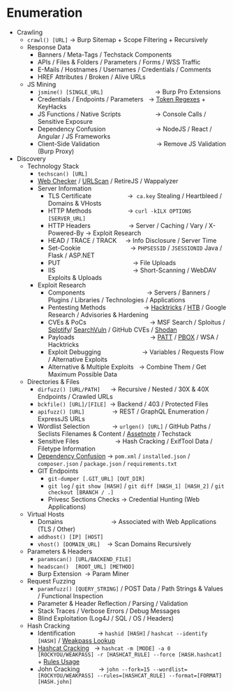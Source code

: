 # Enumeration
*   Crawling
    *   `crawl() [URL]` → Burp Sitemap + Scope Filtering + Recursively
    *   Response Data
        *   Banners / Meta-Tags / Techstack Components
        *   APIs / Files & Folders / Parameters / Forms / WSS Traffic
        *   E-Mails / Hostnames / Usernames / Credentials / Comments
        *   HREF Attributes / Broken / Alive URLs
    *   JS Mining
        *   `jsmine() [SINGLE_URL]`                              → Burp Pro Extensions
        *   Credentials / Endpoints / Parameters   → [Token Regexes](https://github.com/mazen160/secrets-patterns-db) + KeyHacks
        *   JS Functions / Native Scripts                    → Console Calls / Sensitive Exposure
        *   Dependency Confusion                             → NodeJS / React / Angular / JS Frameworks
        *   Client-Side Validation                                 → Remove JS Validation (Burp Proxy)
*   Discovery
    *   Technology Stack
        *   `techscan() [URL]`
        *   [Web Checker](https://web-check.xyz/) / [URLScan](https://urlscan.io/) / RetireJS / Wappalyzer
        *   Server Information
            *   TLS Certificate                     →  `ca.key` Stealing / Heartbleed / Domains & VHosts
            *   HTTP Methods                     → `curl -kILX OPTIONS [SERVER_URL]` 
            *   HTTP Headers                      → Server / Caching / Vary / X-Powered-By → Exploit Research 
            *   HEAD / TRACE / TRACK     → Info Disclosure / Server Time
            *   Set-Cookie                             → `PHPSESSID` / `JSESSIONID` Java / Flask / ASP.NET
            *   PUT                                          → File Uploads
            *   IIS                                             → Short-Scanning / WebDAV Exploits & Uploads
        *   Exploit Research
            *   Components                                    → Servers / Banners / Plugins / Libraries / Technologies / Applications
            *   Pentesting Methods                      → [Hacktricks](https://book.hacktricks.xyz/network-services-pentesting/pentesting-web) / [HTB](https://academy.hackthebox.com/module/details/113) / Google Research / Advisories & Hardening
            *   CVEs & PoCs                                     → MSF Search / Sploitus / [Splotify](https://sploitify.haxx.it/#)/ [SearchVuln](https://search-vulns.com/) / GitHub CVEs / [Shodan](https://exploits.shodan.io/welcome)
            *   Payloads                                            → [PATT](https://github.com/swisskyrepo/PayloadsAllTheThings) / [PBOX](https://github.com/payloadbox) / WSA / Hacktricks
            *   Exploit Debugging                        → Variables / Requests Flow / Alternative Exploits
            *   Alternative & Multiple Exploits   → Combine Them / Get Maximum Possible Data
    *   Directories & Files
        *   `dirfuzz() [URL/PATH]`      → Recursive / Nested / 30X & 40X Endpoints / Crawled URLs
        *   `bckfile() [URL]/[FILE]`  → Backend / 403 / Protected Files
        *   `apifuzz() [URL]`                → REST / GraphQL Enumeration / ExpressJS URLs
        *   Wordlist Selection             → `urlgen() [URL]` / GitHub Paths / Seclists Filenames & Content / [Assetnote](https://wordlists.assetnote.io/) / Techstack
        *   Sensitive Files                     → Hash Cracking / ExifTool Data / Filetype Information
        *   [Dependency Confusion](https://github.com/visma-prodsec/confused) → `pom.xml` / `installed.json` / `composer.json` / `package.json` / `requirements.txt`
        *   GIT Endpoints
            *   `git-dumper [.GIT_URL] [OUT_DIR]`
            *   `git log` / `git show [HASH]` / `git diff [HASH_1] [HASH_2]` / `git checkout [BRANCH / .]`
            *   Privesc Sections Checks → Credential Hunting (Web Applications)
    *   Virtual Hosts
        *   Domains                            → Associated with Web Applications (TLS / Other)
        *   `addhost() [IP] [HOST]`
        *   `vhost() [DOMAIN_URL]`    → Scan Domains Recursively
    *   Parameters & Headers
        *   `paramscan() [URL/BACKEND_FILE]`
        *   `headscan()  [ROOT_URL] [METHOD]`
        *   Burp Extension  → Param Miner
    *   Request Fuzzing
        *   `paramfuzz() [QUERY_STRING]` / POST Data / Path Strings & Values / Functional Inspection
        *   Parameter & Header Reflection / Parsing / Validation
        *   Stack Traces / Verbose Errors / Debug Messages
        *   Blind Exploitation (Log4J / SQL / OS / Headers)
    *   Hash Cracking
        *   Identification             → `hashid [HASH]` / `hashcat --identify [HASH]` / [Weakpass Lookup](https://weakpass.com/tools/lookup)
        *   [Hashcat Cracking](https://github.com/unstable-deadlock/brashendeavours.gitbook.io/blob/master/pentesting-cheatsheets/hashcat-hash-modes.md)   → `hashcat -m [MODE] -a 0 [ROCKYOU/WEAKPASS] -r [HASHCAT_RULE] --force [HASH.hashcat]` + [Rules Usage](https://github.com/NotSoSecure/password_cracking_rules)
        *   John Cracking           → `john --fork=15 --wordlist=[ROCKYOU/WEAKPASS] --rules=[HASHCAT_RULE] --format=[FORMAT] [HASH.john]`